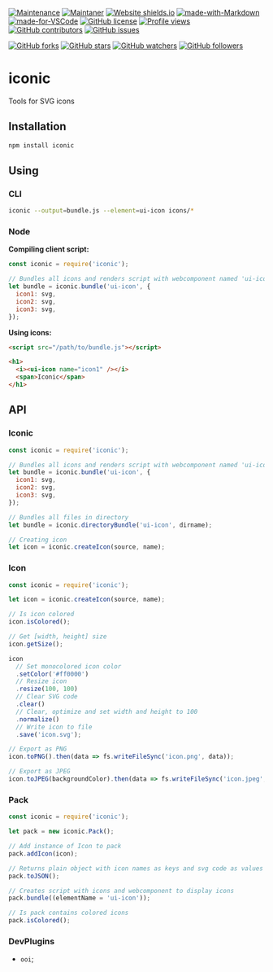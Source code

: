 [![Maintenance](https://img.shields.io/badge/Maintained%3F-yes-green.svg)](https://GitHub.com/teniryte/esbuild-xyaml-plugin/graphs/commit-activity) [![Maintaner](https://img.shields.io/badge/Maintainer-teniryte-blue)](https://img.shields.io/badge/maintainer-teniryte-blue) [![Website shields.io](https://img.shields.io/website-up-down-green-red/http/shields.io.svg)](https://esbuild-xyaml-plugin.sencort.com/) [![made-with-Markdown](https://img.shields.io/badge/Made%20with-Markdown-1f425f.svg)](http://commonmark.org) [![made-for-VSCode](https://img.shields.io/badge/Made%20for-VSCode-1f425f.svg)](https://code.visualstudio.com/) [![GitHub license](https://img.shields.io/github/license/teniryte/esbuild-xyaml-plugin.svg)](https://github.com/teniryte/esbuild-xyaml-plugin/blob/master/LICENSE) [![Profile views](https://gpvc.arturio.dev/teniryte)](https://gpvc.arturio.dev/teniryte) [![GitHub contributors](https://img.shields.io/github/contributors/teniryte/esbuild-xyaml-plugin.svg)](https://GitHub.com/teniryte/esbuild-xyaml-plugin/graphs/contributors/) [![GitHub issues](https://img.shields.io/github/issues/teniryte/esbuild-xyaml-plugin.svg)](https://GitHub.com/teniryte/esbuild-xyaml-plugin/issues/)

[![GitHub forks](https://img.shields.io/github/forks/teniryte/esbuild-xyaml-plugin.svg?style=social&label=Fork&maxAge=2592000)](https://GitHub.com/teniryte/esbuild-xyaml-plugin/network/) [![GitHub stars](https://img.shields.io/github/stars/teniryte/esbuild-xyaml-plugin.svg?style=social&label=Star&maxAge=2592000)](https://GitHub.com/teniryte/esbuild-xyaml-plugin/stargazers/) [![GitHub watchers](https://img.shields.io/github/watchers/teniryte/esbuild-xyaml-plugin.svg?style=social&label=Watch&maxAge=2592000)](https://GitHub.com/teniryte/esbuild-xyaml-plugin/watchers/) [![GitHub followers](https://img.shields.io/github/followers/teniryte.svg?style=social&label=Follow&maxAge=2592000)](https://github.com/teniryte?tab=followers)

# iconic

Tools for SVG icons

## Installation

```bash
npm install iconic
```

## Using

### CLI

```bash
iconic --output=bundle.js --element=ui-icon icons/*
```

### Node

**Compiling client script:**

```js
const iconic = require('iconic');

// Bundles all icons and renders script with webcomponent named 'ui-icon' definition
let bundle = iconic.bundle('ui-icon', {
  icon1: svg,
  icon2: svg,
  icon3: svg,
});
```

**Using icons:**

```html
<script src="/path/to/bundle.js"></script>

<h1>
  <i><ui-icon name="icon1" /></i>
  <span>Iconic</span>
</h1>
```

## API

### Iconic

```js
const iconic = require('iconic');

// Bundles all icons and renders script with webcomponent named 'ui-icon' definition
let bundle = iconic.bundle('ui-icon', {
  icon1: svg,
  icon2: svg,
  icon3: svg,
});

// Bundles all files in directory
let bundle = iconic.directoryBundle('ui-icon', dirname);

// Creating icon
let icon = iconic.createIcon(source, name);
```

### Icon

```js
const iconic = require('iconic');

let icon = iconic.createIcon(source, name);

// Is icon colored
icon.isColored();

// Get [width, height] size
icon.getSize();

icon
  // Set monocolored icon color
  .setColor('#ff0000')
  // Resize icon
  .resize(100, 100)
  // Clear SVG code
  .clear()
  // Clear, optimize and set width and height to 100
  .normalize()
  // Write icon to file
  .save('icon.svg');

// Export as PNG
icon.toPNG().then(data => fs.writeFileSync('icon.png', data));

// Export as JPEG
icon.toJPEG(backgroundColor).then(data => fs.writeFileSync('icon.jpeg', data));
```

### Pack

```js
const iconic = require('iconic');

let pack = new iconic.Pack();

// Add instance of Icon to pack
pack.addIcon(icon);

// Returns plain object with icon names as keys and svg code as values
pack.toJSON();

// Creates script with icons and webcomponent to display icons
pack.bundle((elementName = 'ui-icon'));

// Is pack contains colored icons
pack.isColored();
```

### DevPlugins

- `ooi`;
